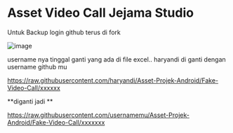 # Asset Video Call Jejama Studio



Untuk Backup login github terus di fork



![image](https://user-images.githubusercontent.com/38398405/148659471-3630df55-4ba6-4f9a-84f9-09da9cc82dd2.png)

username nya tinggal ganti yang ada di file excel..
haryandi di ganti dengan username github mu


https://raw.githubusercontent.com/haryandi/Asset-Projek-Android/Fake-Video-Call/xxxxxx 

**diganti jadi
**

https://raw.githubusercontent.com/usernamemu/Asset-Projek-Android/Fake-Video-Call/xxxxxxx

